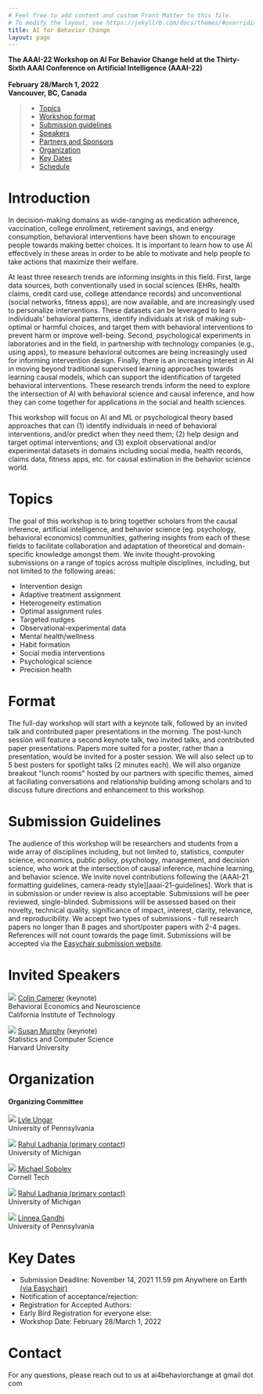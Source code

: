 ```yaml
---
# Feel free to add content and custom Front Matter to this file.
# To modify the layout, see https://jekyllrb.com/docs/themes/#overriding-theme-defaults
title: AI for Behavior Change
layout: page
---
```

**The AAAI-22 Workshop on AI For Behavior Change held at the Thirty-Sixth AAAI Conference on Artificial Intelligence (AAAI-22)** <br><br>
**February 28/March 1, 2022** <br>
**Vancouver, BC, Canada** <br>

> - [Topics](#topics)
> - [Workshop format](#format)
> - [Submission guidelines](#submission-guidelines)
> - [Speakers](#invited-speakers)
> - [Partners and Sponsors](#partners-and-sponsors)
> - [Organization](#organization)
> - [Key Dates](#key-dates)
> - [Schedule](/ai4bc21/schedule.html)

# Introduction

In decision-making domains as wide-ranging as medication adherence, vaccination, college enrollment, retirement savings, and energy consumption, behavioral interventions have been shown to encourage people towards making better choices. It is important to learn how to use AI effectively in these areas in order to be able to motivate and help people to take actions that maximize their welfare.

At least three research trends are informing insights in this field. First, large data sources, both conventionally used in social sciences (EHRs, health claims, credit card use, college attendance records) and unconventional (social networks, fitness apps), are now available, and are increasingly used to personalize interventions. These datasets can be leveraged to learn individuals’ behavioral patterns, identify individuals at risk of making sub-optimal or harmful choices, and target them with behavioral interventions to prevent harm or improve well-being. Second, psychological experiments in laboratories and in the field, in partnership with technology companies (e.g., using apps), to measure behavioral outcomes are being increasingly used for informing intervention design. Finally, there is an increasing interest in AI in moving beyond traditional supervised learning approaches towards learning causal models, which can support the identification of targeted behavioral interventions. These research trends inform the need to explore the intersection of AI with behavioral science and causal inference, and how they can come together for applications in the social and health sciences.


This workshop will focus on AI and ML or psychological theory based approaches that can (1) identify individuals in need of behavioral interventions, and/or predict when they need them; (2) help design and target optimal interventions; and (3) exploit observational and/or experimental datasets in domains including social media, health records, claims data, fitness apps, etc. for causal estimation in the behavior science world.

# Topics

The goal of this workshop is to bring together scholars from the causal inference, artificial intelligence, and behavior science (eg. psychology, behavioral economics) communities, gathering insights from each of these fields to facilitate collaboration and adaptation of theoretical and domain-specific knowledge amongst them. We invite thought-provoking submissions on a range of topics across multiple disciplines, including, but not limited to the following areas:

- Intervention design
- Adaptive treatment assignment
- Heterogeneity estimation
- Optimal assignment rules
- Targeted nudges
- Observational-experimental data
- Mental health/wellness
- Habit formation
- Social media interventions
- Psychological science
- Precision health

# Format

The full-day workshop will start with a keynote talk, followed by an invited talk and contributed paper presentations in the morning. The post-lunch session will feature a second keynote talk, two invited talks, and contributed paper presentations. Papers more suited for a poster, rather than a presentation, would be invited for a poster session. We will also select up to 5 best posters for spotlight talks (2 minutes each). We will also organize breakout "lunch rooms" hosted by our partners with specific themes, aimed at faciliating conversations and relationship building among scholars and to discuss future directions and enhancement to this workshop.

# Submission Guidelines

The audience of this workshop will be researchers and students from a wide array of disciplines including, but not limited to, statistics, computer science, economics, public policy, psychology, management, and decision science, who work at the intersection of causal inference, machine learning, and behavior science. We invite novel contributions following the [AAAI-21 formatting guidelines, camera-ready style][aaai-21-guidelines]. Work that is in submission or under review is also acceptable. Submissions will be peer reviewed, single-blinded. Submissions will be assessed based on their novelty, technical quality, significance of impact, interest, clarity, relevance, and reproducibility. We accept two types of submissions - full research papers no longer than 8 pages and short/poster papers with 2-4 pages. References will not count towards the page limit. Submissions will be accepted via the [Easychair submission website][easychairlink].

# Invited Speakers

<div class="content list people">
    <div class="list-item-people">
        <p class="list-post-title">
            <img class="profile-thumbnail" src="http://camerergroup.caltech.edu/wp-content/uploads/2019/06/Screen-Shot-2019-06-27-at-2.50.47-PM.png"/>
            <span class="caption"><a href="https://www.hss.caltech.edu/people/colin-f-camerer">Colin Camerer</a> (keynote)<br>Behavioral Economics and Neuroscience<br>California Institute of Technology</span>
        </p>
    </div>
    <div class="list-item-people">
        <p class="list-post-title">
            <img class="profile-thumbnail" src="http://people.seas.harvard.edu/~samurphy/smurphy.jpg"/>
            <span class="caption"><a href="http://people.seas.harvard.edu/~samurphy/">Susan Murphy</a> (keynote)<br>Statistics and Computer Science<br>Harvard University</span>
        </p>
    </div>
</div>

# Organization
#### Organizing Committee

<div class="content list people">
    <div class="list-item-people">
        <p class="list-post-title">
            <img class="profile-thumbnail" src="https://www.cis.upenn.edu/~ungar/LyleUngar.jpg"/>
            <span class="caption"><a href="https://www.cis.upenn.edu/~ungar/">Lyle Ungar</a><br>University of Pennsylvania <br>  </span>
        </p>
    </div>
    <div class="list-item-people">
        <p class="list-post-title">
            <img class="profile-thumbnail" src="https://chibe.upenn.edu/wp-content/uploads/2020/06/Rahul-Ladhania-2-768x793.jpg"/>
            <span class="caption"><a href="https://sph.umich.edu/faculty-profiles/ladhania-rahul.html">Rahul Ladhania (primary contact)</a> <br>University of Michigan<br></span>
        </p>
    </div>
    <div class="list-item-people">
        <p class="list-post-title">
            <img class="profile-thumbnail" src="https://lh4.googleusercontent.com/WaxwxlyG_8LHovcWdWfS4NzCH_Bf_6yYQbo-cFlmN_213jr8vNeygTDf3Ja7q_iRnIBnFCMaNEcnUM0IgtkUkebh-6lWFso62jYJBuM7VOTuW7E4=w1280"/>
            <span class="caption"><a href="https://www.michaelsobolev.com">Michael Sobolev</a><br>Cornell Tech<br></span>
        </p>
      </div>
        <div class="list-item-people">
        <p class="list-post-title">
            <img class="profile-thumbnail" src="https://chibe.upenn.edu/wp-content/uploads/2020/06/Rahul-Ladhania-2-768x793.jpg"/>
            <span class="caption"><a href="https://sph.umich.edu/faculty-profiles/ladhania-rahul.html">Rahul Ladhania (primary contact)</a> <br>University of Michigan<br></span>
        </p>
    </div>
    <div class="list-item-people">
        <p class="list-post-title">
            <img class="profile-thumbnail" src="https://faculty.wharton.upenn.edu/wp-content/uploads/2020/10/Gandhi-Linnea-129x139.jpg"/>
            <span class="caption"><a href="https://oid.wharton.upenn.edu/profile/lgandhi/#research">Linnea Gandhi</a><br>University of Pennsylvania<br></span>
        </p>
      </div>

</div>




# Key Dates
- Submission Deadline: November 14, 2021 11.59 pm Anywhere on Earth [(via Easychair)][easychairlink]
- Notification of acceptance/rejection: 
- Registration for Accepted Authors: 
- Early Bird Registration for everyone else: 
- Workshop Date: February 28/March 1, 2022

# **Contact**
For any questions, please reach out to us at ai4behaviorchange at gmail dot com

[aaai-22-guidelines]: https://www.aaai.org/Publications/Templates/AuthorKit22.zip
[easychairlink]: https://easychair.org/cfp/ai4bc22
[ladhania]: https://rahulladhania.com
[ungar]: https://www.cis.upenn.edu/~ungar/
[register]:https://aaai.org/Conferences/AAAI-21/registration/
